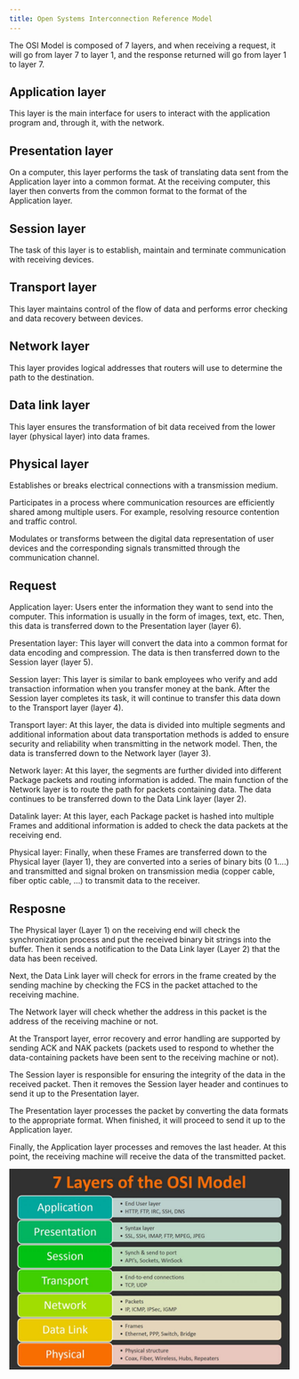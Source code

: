 ```yaml
---
title: Open Systems Interconnection Reference Model
---
```

The OSI Model is composed of 7 layers, and when receiving a request, it will go from layer 7 to layer 1, and the response returned will go from layer 1 to layer 7.

## Application layer

This layer is the main interface for users to interact with the application program and, through it, with the network.

## Presentation layer

On a computer, this layer performs the task of translating data sent from the Application layer into a common format. At the receiving computer, this layer then converts from the common format to the format of the Application layer.

## Session layer

The task of this layer is to establish, maintain and terminate communication with receiving devices.

## Transport layer

This layer maintains control of the flow of data and performs error checking and data recovery between devices.

## Network layer

This layer provides logical addresses that routers will use to determine the path to the destination.

## Data link layer

This layer ensures the transformation of bit data received from the lower layer (physical layer) into data frames.

## Physical layer

Establishes or breaks electrical connections with a transmission medium.

Participates in a process where communication resources are efficiently shared among multiple users. For example, resolving resource contention and traffic control.

Modulates or transforms between the digital data representation of user devices and the corresponding signals transmitted through the communication channel.

## Request

Application layer: Users enter the information they want to send into the computer. This information is usually in the form of images, text, etc. Then, this data is transferred down to the Presentation layer (layer 6).

Presentation layer: This layer will convert the data into a common format for data encoding and compression. The data is then transferred down to the Session layer (layer 5).

Session layer: This layer is similar to bank employees who verify and add transaction information when you transfer money at the bank. After the Session layer completes its task, it will continue to transfer this data down to the Transport layer (layer 4).

Transport layer: At this layer, the data is divided into multiple segments and additional information about data transportation methods is added to ensure security and reliability when transmitting in the network model. Then, the data is transferred down to the Network layer (layer 3).

Network layer: At this layer, the segments are further divided into different Package packets and routing information is added. The main function of the Network layer is to route the path for packets containing data. The data continues to be transferred down to the Data Link layer (layer 2).

Datalink layer: At this layer, each Package packet is hashed into multiple Frames and additional information is added to check the data packets at the receiving end.

Physical layer: Finally, when these Frames are transferred down to the Physical layer (layer 1), they are converted into a series of binary bits (0 1....) and transmitted and signal broken on transmission media (copper cable, fiber optic cable, ...) to transmit data to the receiver.

## Resposne

The Physical layer (Layer 1) on the receiving end will check the synchronization process and put the received binary bit strings into the buffer. Then it sends a notification to the Data Link layer (Layer 2) that the data has been received.

Next, the Data Link layer will check for errors in the frame created by the sending machine by checking the FCS in the packet attached to the receiving machine.

The Network layer will check whether the address in this packet is the address of the receiving machine or not.

At the Transport layer, error recovery and error handling are supported by sending ACK and NAK packets (packets used to respond to whether the data-containing packets have been sent to the receiving machine or not).

The Session layer is responsible for ensuring the integrity of the data in the received packet. Then it removes the Session layer header and continues to send it up to the Presentation layer.

The Presentation layer processes the packet by converting the data formats to the appropriate format. When finished, it will proceed to send it up to the Application layer.

Finally, the Application layer processes and removes the last header. At this point, the receiving machine will receive the data of the transmitted packet.

![Image](https://raw.githubusercontent.com/quankori/quankori.github.io/main/src/images/programming/1.jpeg)
